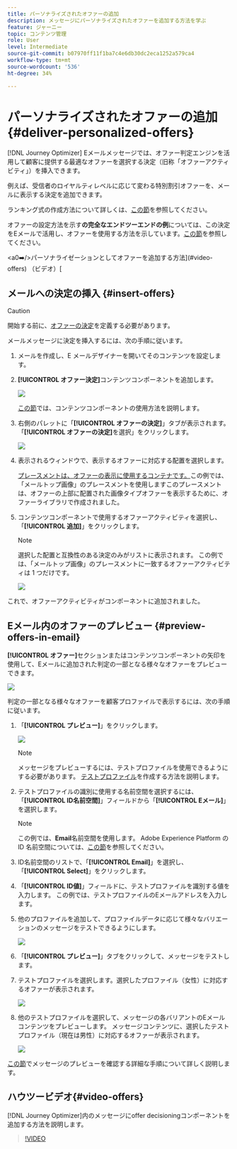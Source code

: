 ```yaml
---
title: パーソナライズされたオファーの追加
description: メッセージにパーソナライズされたオファーを追加する方法を学ぶ
feature: ジャーニー
topic: コンテンツ管理
role: User
level: Intermediate
source-git-commit: b07970ff11f1ba7c4e6db30dc2eca1252a579ca4
workflow-type: tm+mt
source-wordcount: '536'
ht-degree: 34%

---
```


# パーソナライズされたオファーの追加 {#deliver-personalized-offers}

[!DNL Journey Optimizer] Eメールメッセージでは、オファー判定エンジンを活用して顧客に提供する最適なオファーを選択する決定（旧称「オファーアクティビティ」）を挿入できます。

例えば、受信者のロイヤルティレベルに応じて変わる特別割引オファーを、メールに表示する決定を追加できます。

ランキング式の作成方法について詳しくは、[この節](offers/get-started/starting-offer-decisioning.md)を参照してください。

オファーの設定方法を示す&#x200B;**の完全なエンドツーエンドの例**&#x200B;については、この決定をEメールで活用し、オファーを使用する方法を示しています。[この節](offers/offers-e2e.md#insert-decision-in-email)を参照してください。

&lt;a0➡️/>パーソナライゼーションとしてオファーを追加する方法](#video-offers) （ビデオ）[

## メールへの決定の挿入 {#insert-offers}

>[!CAUTION]
>
>開始する前に、[オファーの決定](offers/offer-activities/create-offer-activities.md)を定義する必要があります。

メールメッセージに決定を挿入するには、次の手順に従います。

1. メールを作成し、E メールデザイナーを開いてそのコンテンツを設定します。

1. **[!UICONTROL オファー決定]**&#x200B;コンテンツコンポーネントを追加します。

   ![](assets/deliver-offer-component.png)

   [この節](content-components.md)では、コンテンツコンポーネントの使用方法を説明します。

1. 右側のパレットに「**[!UICONTROL オファーの決定]**」タブが表示されます。 「**[!UICONTROL オファーの決定]**&#x200B;を選択」をクリックします。

   ![](assets/deliver-offer-tab.png)

1. 表示されるウィンドウで、表示するオファーに対応する配置を選択します。

   [プレースメントは、オファーの表示に使用するコンテナです。](offers/offer-library/creating-placements.md)この例では、「メールトップ画像」のプレースメントを使用しますこのプレースメントは、オファーの上部に配置された画像タイプオファーを表示するために、オファーライブラリで作成されました。

1. コンテンツコンポーネントで使用するオファーアクティビティを選択し、「**[!UICONTROL 追加]**」をクリックします。

   >[!NOTE]
   >
   >選択した配置と互換性のある決定のみがリストに表示されます。 この例では、「メールトップ画像」のプレースメントに一致するオファーアクティビティは 1 つだけです。

   ![](assets/deliver-offer-placement.png)

これで、オファーアクティビティがコンポーネントに追加されました。


## Eメール内のオファーのプレビュー {#preview-offers-in-email}

**[!UICONTROL オファー]**&#x200B;セクションまたはコンテンツコンポーネントの矢印を使用して、Eメールに追加された判定の一部となる様々なオファーをプレビューできます。

![](assets/deliver-offer-preview.png)

判定の一部となる様々なオファーを顧客プロファイルで表示するには、次の手順に従います。

1. 「**[!UICONTROL プレビュー]**」をクリックします。

   ![](assets/deliver-offer-preview-button.png)

   >[!NOTE]
   >
   >メッセージをプレビューするには、テストプロファイルを使用できるようにする必要があります。 [テストプロファイル](building-journeys/creating-test-profiles.md)を作成する方法を説明します。

1. テストプロファイルの識別に使用する名前空間を選択するには、「**[!UICONTROL ID名前空間]**」フィールドから「**[!UICONTROL Eメール]**」を選択します。

   >[!NOTE]
   >
   >この例では、**Email**&#x200B;名前空間を使用します。 Adobe Experience Platform の ID 名前空間については、[この節](get-started-identity.md)を参照してください。

1. ID名前空間のリストで、「**[!UICONTROL Email]**」を選択し、「**[!UICONTROL Select]**」をクリックします。

1. 「**[!UICONTROL ID値]**」フィールドに、テストプロファイルを識別する値を入力します。 この例では、テストプロファイルのEメールアドレスを入力します。

   <!--For example enter smith@adobe.com and click the **[!UICONTROL Add profile]** button.-->

1. 他のプロファイルを追加して、プロファイルデータに応じて様々なバリエーションのメッセージをテストできるようにします。

   ![](assets/deliver-offer-test-profiles.png)

1. 「**[!UICONTROL プレビュー]**」タブをクリックして、メッセージをテストします。

1. テストプロファイルを選択します。選択したプロファイル（女性）に対応するオファーが表示されます。

   ![](assets/deliver-offer-test-profile-female-preview.png)

1. 他のテストプロファイルを選択して、メッセージの各バリアントのEメールコンテンツをプレビューします。 メッセージコンテンツに、選択したテストプロファイル（現在は男性）に対応するオファーが表示されます。

   ![](assets/deliver-offer-test-profile-male-preview.png)

[この節](#preview-your-messages)でメッセージのプレビューを確認する詳細な手順について詳しく説明します。

## ハウツービデオ{#video-offers}

[!DNL Journey Optimizer]内のメッセージにoffer decisioningコンポーネントを追加する方法を説明します。

>[!VIDEO](https://video.tv.adobe.com/v/334088?quality=12)
